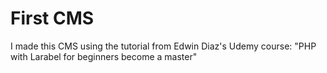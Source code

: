 # First CMS 
I made this CMS using the tutorial from Edwin Diaz's Udemy course: 
"PHP with Larabel for beginners become a master"
